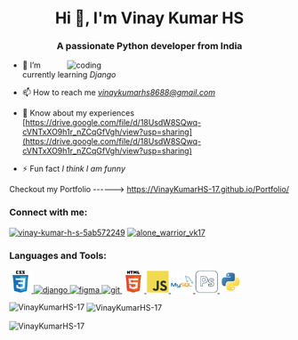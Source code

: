 <h1 align="center">Hi 👋, I'm Vinay Kumar HS</h1>
<h3 align="center">A passionate Python developer from India</h3>
 
<img align="right" alt="coding" width="400" src="https://www.simontechway.com/wp-content/uploads/2020/04/dev-gif.gif">


- 🌱 I’m currently learning *Django*

- 📫 How to reach me *vinaykumarhs8688@gmail.com*

- 📄 Know about my experiences [https://drive.google.com/file/d/18UsdW8SQwq-cVNTxXO9h1r_nZCqGfVgh/view?usp=sharing](https://drive.google.com/file/d/18UsdW8SQwq-cVNTxXO9h1r_nZCqGfVgh/view?usp=sharing)

- ⚡ Fun fact *I think I am funny*

Checkout my Portfolio  ------>   https://VinayKumarHS-17.github.io/Portfolio/

<h3 align="left">Connect with me:</h3>
<p align="left">
<a href="https://linkedin.com/in/vinay-kumar-h-s-5ab572249" target="blank"><img align="center" src="https://raw.githubusercontent.com/rahuldkjain/github-profile-readme-generator/master/src/images/icons/Social/linked-in-alt.svg" alt="vinay-kumar-h-s-5ab572249" height="30" width="40" /></a>
<a href="https://instagram.com/alone_warrior_vk17" target="blank"><img align="center" src="https://raw.githubusercontent.com/rahuldkjain/github-profile-readme-generator/master/src/images/icons/Social/instagram.svg" alt="alone_warrior_vk17" height="30" width="40" /></a>
</p>

<h3 align="left">Languages and Tools:</h3>
<p align="left"> <a href="https://www.w3schools.com/css/" target="_blank" rel="noreferrer"> <img src="https://raw.githubusercontent.com/devicons/devicon/master/icons/css3/css3-original-wordmark.svg" alt="css3" width="40" height="40"/> </a> <a href="https://www.djangoproject.com/" target="_blank" rel="noreferrer"> <img src="https://cdn.worldvectorlogo.com/logos/django.svg" alt="django" width="40" height="40"/> </a> <a href="https://www.figma.com/" target="_blank" rel="noreferrer"> <img src="https://www.vectorlogo.zone/logos/figma/figma-icon.svg" alt="figma" width="40" height="40"/> </a> <a href="https://git-scm.com/" target="_blank" rel="noreferrer"> <img src="https://www.vectorlogo.zone/logos/git-scm/git-scm-icon.svg" alt="git" width="40" height="40"/> </a> <a href="https://www.w3.org/html/" target="_blank" rel="noreferrer"> <img src="https://raw.githubusercontent.com/devicons/devicon/master/icons/html5/html5-original-wordmark.svg" alt="html5" width="40" height="40"/> </a> <a href="https://developer.mozilla.org/en-US/docs/Web/JavaScript" target="_blank" rel="noreferrer"> <img src="https://raw.githubusercontent.com/devicons/devicon/master/icons/javascript/javascript-original.svg" alt="javascript" width="40" height="40"/> </a> <a href="https://www.mysql.com/" target="_blank" rel="noreferrer"> <img src="https://raw.githubusercontent.com/devicons/devicon/master/icons/mysql/mysql-original-wordmark.svg" alt="mysql" width="40" height="40"/> </a> <a href="https://www.photoshop.com/en" target="_blank" rel="noreferrer"> <img src="https://raw.githubusercontent.com/devicons/devicon/master/icons/photoshop/photoshop-line.svg" alt="photoshop" width="40" height="40"/> </a> <a href="https://www.python.org" target="_blank" rel="noreferrer"> <img src="https://raw.githubusercontent.com/devicons/devicon/master/icons/python/python-original.svg" alt="python" width="40" height="40"/> </a> </p>

<p><img align="left" src="https://github-readme-stats.vercel.app/api/top-langs?username=VinayKumarHS-17&show_icons=true&locale=en&layout=compact" alt="VinayKumarHS-17" /></p>

<p>&nbsp;<img align="center" src="https://github-readme-stats.vercel.app/api?username=VinayKumarHS-17&show_icons=true&locale=en" alt="VinayKumarHS-17" /></p>

<p><img align="center" src="https://github-readme-streak-stats.herokuapp.com/?user=VinayKumarHS-17&" alt="VinayKumarHS-17" /></p>
